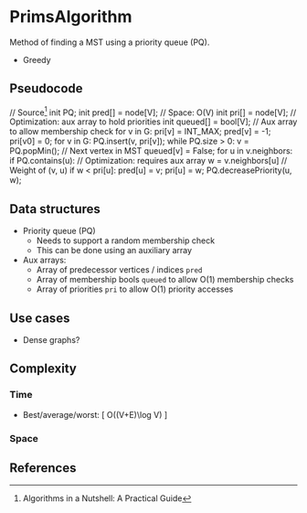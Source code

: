 # PrimsAlgorithm

Method of finding a MST using a priority queue (PQ).
* Greedy

## Pseudocode

// Source[^Nutshell]
init PQ;
init pred[] = node[V];  // Space: O(V)
init pri[] = node[V];   // Optimization: aux array to hold priorities
init queued[] = bool[V];    // Aux array to allow membership check
for v in G:
    pri[v] = INT_MAX;
    pred[v] = -1;
pri[v0] = 0;
for v in G:
    PQ.insert(v, pri[v]);
while PQ.size > 0:
    v = PQ.popMin();            // Next vertex in MST
    queued[v] = False;
    for u in v.neighbors:
        if PQ.contains(u):      // Optimization: requires aux array
            w = v.neighbors[u]  // Weight of (v, u)
            if w < pri[u]:
                pred[u] = v;
                pri[u] = w;
                PQ.decreasePriority(u, w);

## Data structures

* Priority queue (PQ)
    * Needs to support a random membership check
    * This can be done using an auxiliary array
* Aux arrays:
    * Array of predecessor vertices / indices `pred`
    * Array of membership bools `queued` to allow O(1) membership checks
    * Array of priorities `pri` to allow O(1) priority accesses

## Use cases

* Dense graphs?

## Complexity

### Time

* Best/average/worst:
\[ O((V+E)\log V) \]

### Space

## References

[^Nutshell]: Algorithms in a Nutshell: A Practical Guide
[^Roberts]: Eric Roberts
